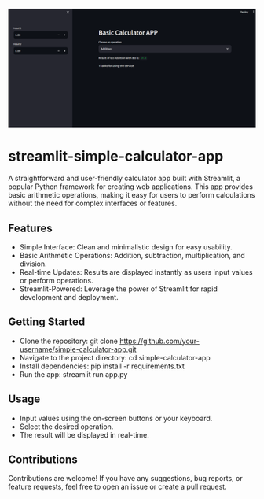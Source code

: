 ![Image](https://github.com/mohitrohilla021/streamlit-simple-calculator-app/blob/main/calculator%20streamlitt%20app.png)

# streamlit-simple-calculator-app

A straightforward and user-friendly calculator app built with Streamlit, a popular Python framework for creating web applications. This app provides basic arithmetic operations, making it easy for users to perform calculations without the need for complex interfaces or features.

## Features

- Simple Interface: Clean and minimalistic design for easy usability.
- Basic Arithmetic Operations: Addition, subtraction, multiplication, and division.
- Real-time Updates: Results are displayed instantly as users input values or perform operations.
- Streamlit-Powered: Leverage the power of Streamlit for rapid development and deployment.

## Getting Started 

- Clone the repository: git clone https://github.com/your-username/simple-calculator-app.git
- Navigate to the project directory: cd simple-calculator-app
- Install dependencies: pip install -r requirements.txt
- Run the app: streamlit run app.py

## Usage

- Input values using the on-screen buttons or your keyboard.
- Select the desired operation.
- The result will be displayed in real-time.

## Contributions

Contributions are welcome! If you have any suggestions, bug reports, or feature requests, feel free to open an issue or create a pull request.

